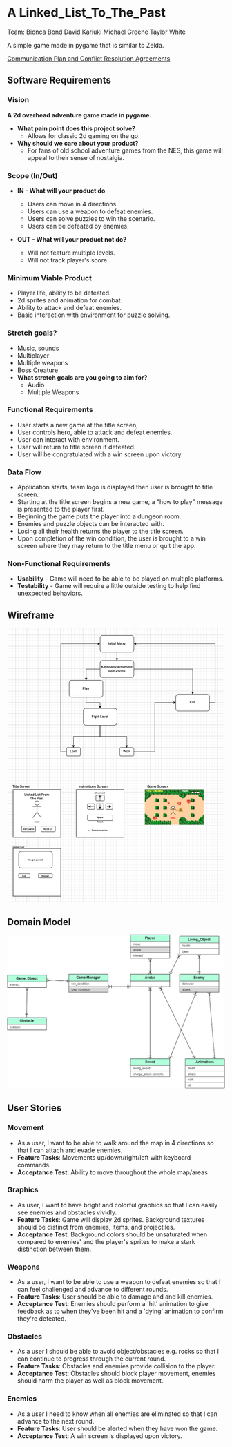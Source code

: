 
# A Linked_List_To_The_Past

Team:
Bionca Bond
David Kariuki
Michael Greene
Taylor White

A simple game made in pygame that is similar to Zelda.

[Communication Plan and Conflict Resolution Agreements](https://docs.google.com/document/d/1sxQ-36FK0KuXtHxJafk7SfMc3hJT4hAxr0C4Z5-2EWg/edit?usp=sharing)

## Software Requirements

### Vision

**A 2d overhead adventure game made in pygame.**
+ **What pain point does this project solve?**
  + Allows for classic 2d gaming on the go.
+ **Why should we care about your product?**
  + For fans of old school adventure games from the NES, this game will appeal to their sense of nostalgia.

### Scope (In/Out)

+ **IN - What will your product do**
  + Users can move in 4 directions.
  + Users can use a weapon to defeat enemies.
  + Users can solve puzzles to win the scenario.
  + Users can be defeated by enemies.

+ **OUT - What will your product not do?**
  + Will not feature multiple levels.
  + Will not track player's score.

### Minimum Viable Product

+ Player life, ability to be defeated.
+ 2d sprites and animation for combat.
+ Ability to attack and defeat enemies.
+ Basic interaction with environment for puzzle solving.

### Stretch goals?

+ Music, sounds
+ Multiplayer
+ Multiple weapons
+ Boss Creature
+ **What stretch goals are you going to aim for?**
  + Audio
  + Multiple Weapons

### Functional Requirements

+ User starts a new game at the title screen,
+ User controls hero, able to attack and defeat enemies.
+ User can interact with environment.
+ User will return to title screen if defeated.
+ User will be congratulated with a win screen upon victory.

### Data Flow

+ Application starts, team logo is displayed then user is brought to title screen.
+ Starting at the title screen begins a new game, a "how to play" message is presented to the player first.
+ Beginning the game puts the player into a dungeon room.
+ Enemies and puzzle objects can be interacted with.
+ Losing all their health returns the player to the title screen.
+ Upon completion of the win condition, the user is brought to a win screen where they may return to the title menu or quit the app.

### Non-Functional Requirements

+ **Usability** - Game will need to be able to be played on multiple platforms.
+ **Testability** - Game will require a little outside testing to help find unexpected behaviors.

## Wireframe

![Wireframe](gameplay.png)

## Domain Model

![Domain Model](wireframe.png)

## User Stories

### Movement
+ As a user, I want to be able to walk around the map in 4 directions so that I can attach and evade enemies.
+ **Feature Tasks**: Movements up/down/right/left with keyboard commands.
+ **Acceptance Test**: Ability to move throughout the whole map/areas

### Graphics
+ As user, I want to have bright and colorful graphics so that I can easily see enemies and obstacles vividly.
+ **Feature Tasks**: Game will display 2d sprites. Background textures should be distinct from enemies, items, and projectiles.
+ **Acceptance Test**: Background colors should be unsaturated when compared to enemies' and the player's sprites to make a stark distinction between them.

### Weapons
+ As a user, I want to be able to use a weapon to defeat enemies so that I can feel challenged and advance to different rounds.
+ **Feature Tasks**: User should be able to damage and and kill enemies.
+ **Acceptance Test**: Enemies should perform a 'hit' animation to give feedback as to when they've been hit and a 'dying' animation to confirm they're defeated.

### Obstacles
+ As a user I should be able to avoid object/obstacles e.g. rocks so that I can continue to progress through the current round.
+ **Feature Tasks**: Obstacles and enemies provide collision to the player.
+ **Acceptance Test**: Obstacles should block player movement, enemies should harm the player as well as block movement.

### Enemies
+ As a user I need to know when all enemies are eliminated so that I can advance to the next round.
+ **Feature Tasks**: User should be alerted when they have won the game.
+ **Acceptance Test**: A win screen is displayed upon victory.
